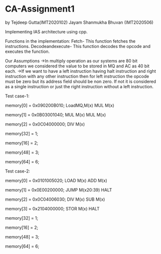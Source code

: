 # CA-Assignment1
by Tejdeep Gutta(IMT2020102)
   Jayam Shanmukha Bhuvan (IMT2020506)
    
Implementing IAS architecture using cpp.


Functions in the implementation:
Fetch- This function fetches the instructions.
Decodeandexecute- This function decodes the opcode and executes the function.

Our Assumptions
->In multiply operation as our systems are 80 bit computers we considered the value to be stored in MQ and AC as 40 bit each.
->If we want to have a left instruction having halt instruction and right instruction with any other instruction then for left instruction the opcode must be zero but its address field should be non zero. If not it is considered as a single instruction or just the right instruction without a left instruction.

Test case-1:

memory[0] = 0x090200B010;          LoadMQ,M(x)  MUL M(x)

memory[1] = 0x0B03001040;          MUL M(x)     MUL M(x)

memory[2] = 0x0C04000000;          DIV M(x)

memory[32] = 1;

memory[16] = 2;

memory[48] = 3;

memory[64] = 6;



Test case-2:

memory[0] = 0x0101005020;         LOAD M(x)      ADD M(x)

memory[1] = 0x0E00200000;         JUMP M(x20:39) HALT

memory[2] = 0x0C04006030;         DIV M(x)       SUB M(x) 

memory[3] = 0x2104000000;         STOR M(x)      HALT

memory[32] = 1;

memory[16] = 2;

memory[48] = 3;

memory[64] = 6;



